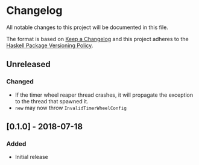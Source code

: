 # Changelog

All notable changes to this project will be documented in this file.

The format is based on [Keep a Changelog](http://keepachangelog.com/)
and this project adheres to the [Haskell Package Versioning Policy](https://pvp.haskell.org/).

## Unreleased

### Changed
- If the timer wheel reaper thread crashes, it will propagate the exception to
the thread that spawned it.
- `new` may now throw `InvalidTimerWheelConfig`

## [0.1.0] - 2018-07-18

### Added
- Initial release
